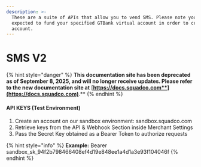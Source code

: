 ```yaml
---
description: >-
  These are a suite of APIs that allow you to vend SMS. Please note you are
  expected to fund your specified GTBank virtual account in order to credit your
  account.
---
```


# SMS V2

{% hint style="danger" %}
**This documentation site has been deprecated as of September 8, 2025, and will no longer receive updates. Please refer to the new documentation site at** [**https://docs.squadco.com**](https://docs.squadco.com)**.**
{% endhint %}

#### API KEYS (Test Environment) <a href="#api-keys-test-environment" id="api-keys-test-environment"></a>

1. Create an account on our sandbox environment: sandbox.squadco.com
2. Retrieve keys from the API & Webhook Section inside Merchant Settings
3. Pass the Secret Key obtained as a Bearer Token to authorize requests

{% hint style="info" %}
**Example:**  Bearer sandbox\_sk\_94f2b798466408ef4d19e848ee1a4d1a3e93f104046f
{% endhint %}
